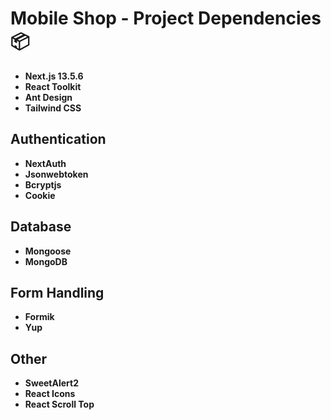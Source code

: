 # Mobile Shop - Project Dependencies 📦

- **Next.js 13.5.6**
- **React Toolkit**
- **Ant Design**
- **Tailwind CSS**

## Authentication

- **NextAuth**
- **Jsonwebtoken**
- **Bcryptjs**
- **Cookie**

## Database

- **Mongoose**
- **MongoDB**

## Form Handling

- **Formik**
- **Yup**

## Other

- **SweetAlert2**
- **React Icons**
- **React Scroll Top**
